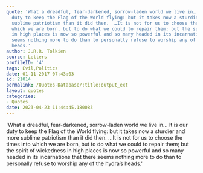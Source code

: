 ```yaml
---
quote: 'What a dreadful, fear-darkened, sorrow-laden world we live in…  It is our
  duty to keep the Flag of the World flying: but it takes now a sturdier and more
  sublime patriotism than it did then.  …It is not for us to choose the times into
  which we are born, but to do what we could to repair them; but the spirit of wickedness
  in high places is now so powerful and so many headed in its incarnations that there
  seems nothing more to do than to personally refuse to worship any of the hydra’s
  heads.'
author: J.R.R. Tolkien
source: Letters
profileID: '4'
tags: Evil,Politics
date: 01-11-2017 07:43:03
id: 21014
permalink: /Quotes-Database/:title:output_ext
layout: quotes
categories:
- Quotes
date: 2023-04-23 11:44:45.180083
---
```

'What a dreadful, fear-darkened, sorrow-laden world we live in…  It is our duty to keep the Flag of the World flying: but it takes now a sturdier and more sublime patriotism than it did then.  …It is not for us to choose the times into which we are born, but to do what we could to repair them; but the spirit of wickedness in high places is now so powerful and so many headed in its incarnations that there  seems nothing more to do than to personally refuse to worship any of the hydra’s heads.'